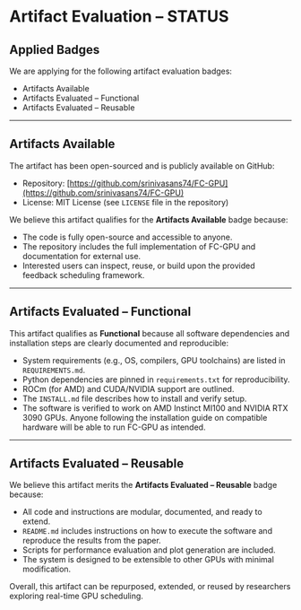 # Artifact Evaluation – STATUS

## Applied Badges

We are applying for the following artifact evaluation badges:

- Artifacts Available  
- Artifacts Evaluated – Functional  
- Artifacts Evaluated – Reusable

---

## Artifacts Available

The artifact has been open-sourced and is publicly available on GitHub:

- Repository: [https://github.com/srinivasans74/FC-GPU](https://github.com/srinivasans74/FC-GPU)
- License: MIT License (see `LICENSE` file in the repository)

We believe this artifact qualifies for the **Artifacts Available** badge because:
- The code is fully open-source and accessible to anyone.
- The repository includes the full implementation of FC-GPU and documentation for external use.
- Interested users can inspect, reuse, or build upon the provided feedback scheduling framework.

---

## Artifacts Evaluated – Functional

This artifact qualifies as **Functional** because all software dependencies and installation steps are clearly documented and reproducible:

- System requirements (e.g., OS, compilers, GPU toolchains) are listed in `REQUIREMENTS.md`.
- Python dependencies are pinned in `requirements.txt` for reproducibility.
- ROCm (for AMD) and CUDA/NVIDIA support are outlined.
- The `INSTALL.md` file describes how to install and verify setup.
- The software is verified to work on AMD Instinct MI100 and NVIDIA RTX 3090 GPUs.
Anyone following the installation guide on compatible hardware will be able to run FC-GPU as intended.

---

## Artifacts Evaluated – Reusable

We believe this artifact merits the **Artifacts Evaluated – Reusable** badge because:

- All code and instructions are modular, documented, and ready to extend.
- `README.md` includes instructions on how to execute the software and reproduce the results from the paper.
- Scripts for performance evaluation and plot generation are included.
- The system is designed to be extensible to other GPUs  with minimal modification.

Overall, this artifact can be repurposed, extended, or reused by researchers exploring real-time GPU scheduling.